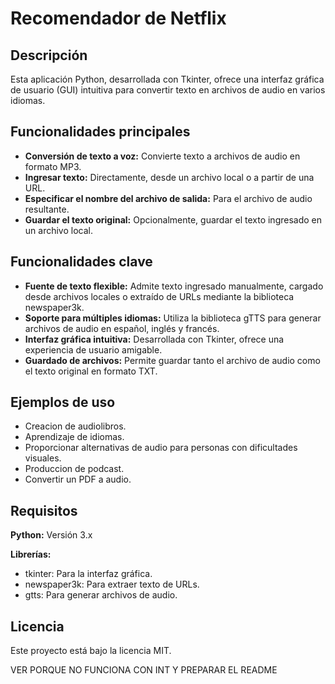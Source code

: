 # Recomendador de Netflix
## Descripción
Esta aplicación Python, desarrollada con Tkinter, ofrece una interfaz gráfica de usuario (GUI) intuitiva para convertir texto en archivos de audio en varios idiomas. 

## Funcionalidades principales
- __Conversión de texto a voz:__ Convierte texto a archivos de audio en formato MP3.
- __Ingresar texto:__ Directamente, desde un archivo local o a partir de una URL.
- __Especificar el nombre del archivo de salida:__ Para el archivo de audio resultante.
- __Guardar el texto original:__ Opcionalmente, guardar el texto ingresado en un archivo local.


## Funcionalidades clave
- __Fuente de texto flexible:__ Admite texto ingresado manualmente, cargado desde archivos locales o extraído de URLs mediante la biblioteca newspaper3k.
- __Soporte para múltiples idiomas:__ Utiliza la biblioteca gTTS para generar archivos de audio en español, inglés y francés.
- __Interfaz gráfica intuitiva:__ Desarrollada con Tkinter, ofrece una experiencia de usuario amigable.
- __Guardado de archivos:__ Permite guardar tanto el archivo de audio como el texto original en formato TXT.

## Ejemplos de uso
- Creacion de audiolibros.
- Aprendizaje de idiomas.
- Proporcionar alternativas de audio para personas con dificultades visuales.
- Produccion de podcast.
- Convertir un PDF a audio.

## Requisitos
__Python:__ Versión 3.x

__Librerías:__
- tkinter: Para la interfaz gráfica.
- newspaper3k: Para extraer texto de URLs.
- gtts: Para generar archivos de audio.

## Licencia
Este proyecto está bajo la licencia MIT.





VER PORQUE NO FUNCIONA CON INT Y PREPARAR EL README